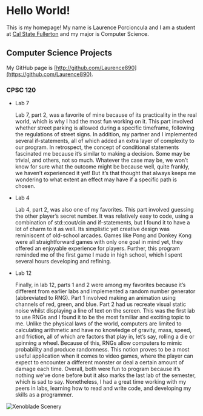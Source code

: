 # Hello World!

This is my homepage! My name is Laurence Porcioncula and I am a student at [Cal State Fullerton](http://www.fullerton.edu/) and my major is Computer Science.

## Computer Science Projects

My GitHub page is [http://github.com/Laurence890](https://github.com/Laurence890).

### CPSC 120

* Lab 7

    Lab 7, part 2, was a favorite of mine because of its practicality in the real world, which is why I had the most fun 
working on it. This part involved whether street parking is allowed during a specific timeframe, following the regulations 
of street signs. In addition, my partner and I implemented several if-statements, all of which added an extra layer of 
complexity to our program. In retrospect, the concept of conditional statements fascinated me because it’s similar to making 
a decision. Some may be trivial, and others, not so much. Whatever the case may be, we won’t know for sure what the outcome 
might be because well, quite frankly, we haven’t experienced it yet! But it’s that thought that always keeps me wondering to 
what extent an effect may have if a specific path is chosen.

* Lab 4

    Lab 4, part 2, was also one of my favorites. This part involved guessing the other player’s secret number. It was 
relatively easy to code, using a combination of std::cout/cin and if-statements, but I found it to have a lot of charm to it 
as well. Its simplistic yet creative design was reminiscent of old-school arcades. Games like Pong and Donkey Kong were all 
straightforward games with only one goal in mind yet, they offered an enjoyable experience for players. Further, this 
program reminded me of the first game I made in high school, which I spent several hours developing and refining.

* Lab 12

    Finally, in lab 12, parts 1 and 2 were among my favorites because it’s different from earlier labs and implemented a 
random number generator (abbreviated to RNG). Part 1 involved making an animation using channels of red, green, and blue. 
Part 2 had us recreate visual static noise whilst displaying a line of text on the screen. This was the first lab to use 
RNGs and I found it to be the most familiar and exciting topic to me. Unlike the physical laws of the world, computers are 
limited to calculating arithmetic and have no knowledge of gravity, mass, speed, and friction, all of which are factors that 
play in, let’s say, rolling a die or spinning a wheel. Because of this, RNGs allow computers to mimic probability and 
produce randomness. This notion proves to be a most useful application when it comes to video games, where the player can 
expect to encounter a different monster or deal a certain amount of damage each time. Overall, both were fun to program 
because it’s nothing we’ve done before but it also marks the last lab of the semester, which is sad to say. Nonetheless, I 
had a great time working with my peers in labs, learning how to read and write code, and developing my skills as a 
programmer.

![Xenoblade Scenery](https://github.com/Laurence890/Laurence890.github.io/assets/143298353/ad51a627-e81b-451d-9eac-a68be27e1b28)
